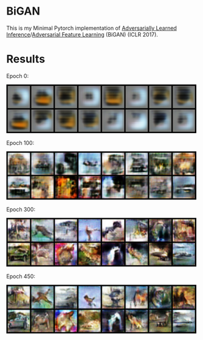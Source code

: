 # BiGAN
This is my Minimal Pytorch implementation of [Adversarially Learned Inference](https://arxiv.org/pdf/1606.00704.pdf)/[Adversarial Feature Learning](https://arxiv.org/pdf/1605.09782.pdf) (BiGAN) (ICLR 2017).



# Results

Epoch 0:

<img src="./images/0_fake.png" width="500">

Epoch 100:

<img src="./images/100_fake.png" width="500">

Epoch 300:

<img src="./images/300_fake.png" width="500">

Epoch 450:

<img src="./images/450_fake.png" width="500">


